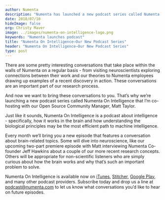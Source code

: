 ```yaml
---
author: Numenta
description: "Numenta has launched a new podcast series called Numenta On Intelligence-a monthly podcast about how intelligence works in the brain, how to implement it in non-biological systems and how to think about the implications. VP of Marketing Christy Maver describes the new podcast and how to subscribe to it in this blog post."
date: 2018/07/10
hideImage: false
org: Christy Maver
image: ../images/numenta-on-intelligence-logo.png
keywords: "Numenta launches podcast"
title: "Numenta On Intelligence–Our New Podcast Series"
header: "Numenta On Intelligence–Our New Podcast Series"
type: post
---
```


There are some pretty interesting conversations that take place within the walls of Numenta on a regular basis - from visiting neuroscientists exploring connections between their work and our theories to Numenta employees drawing up examples of a recent discovery in action. These conversations are an important part of our research process.

And now we want to bring these conversations to you. That’s why we’re launching a new podcast series called Numenta On Intelligence that I’m co-hosting with our Open Source Community Manager, Matt Taylor.

Just like it sounds, Numenta On Intelligence is a podcast about intelligence - specifically, how it works in the brain and how understanding the biological principles may be the most efficient path to machine intelligence.  

Every month we’ll bring you a new episode that features a conversation about brain-related topics.  Some will dive into neuroscience, like our upcoming two-part premiere episode with Matt interviewing Numenta Co-founder Jeff Hawkins about a couple of our more recent research concepts.  Others will be appropriate for non-scientific listeners who are simply curious about how the brain works and why that’s such an important problem to solve.

Numenta On Intelligence is available now on [iTunes](https://itunes.apple.com/us/podcast/numenta-on-intelligence/id1406940219), [Stitcher](https://www.stitcher.com/podcast/numenta-on-intelligence), [Google Play](https://play.google.com/music/listen?u=1#/ps/Iso5mnblc5aksx4k6etlz5243se), and many other podcast providers. Subscribe today and drop us a line at [podcast@numenta.com](mailto:podcast@numenta.com) to let us know what conversations you’d like to hear on future episodes.
